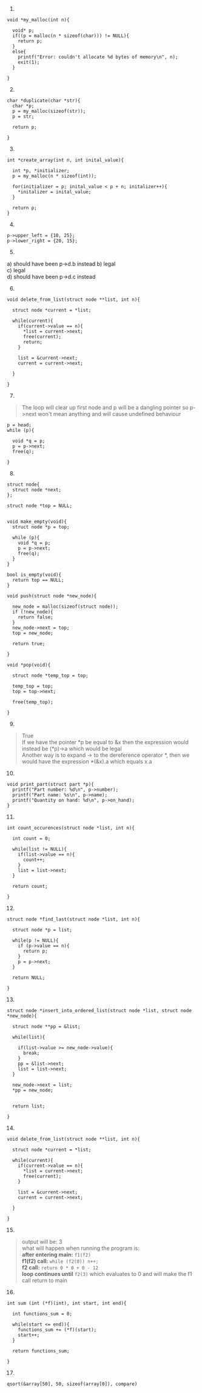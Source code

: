 1)
```
void *my_malloc(int n){

  void* p;
  if((p = malloc(n * sizeof(char))) != NULL){
    return p;
  }
  else{
    printf("Error: couldn't allocate %d bytes of memory\n", n);
    exit(1);
  }
  
}
```
2)
```
char *duplicate(char *str){
  char *p;
  p = my_malloc(sizeof(str));
  p = str;

  return p;
  
}
```
3)
```
int *create_array(int n, int inital_value){

  int *p, *initializer;
  p = my_malloc(n * sizeof(int));
  
  for(initializer = p; inital_value < p + n; initalizer++){
    *initalizer = inital_value; 
  }

  return p;
}
```
4)
```
p->upper_left = {10, 25};
p->lower_right = {20, 15};
```
5)
>
a) should have been p->d.b instead
b) legal\
c) legal\
d) should have been p->d.c instead

6)
```
void delete_from_list(struct node **list, int n){
  
  struct node *current = *list;

  while(current){
    if(current->value == n){
      *list = current->next;
      free(current);
      return;
    }

    list = &current->next;
    current = current->next;

  }
  
}
```

7)
>The loop will clear up first node and p will be a dangling pointer so p->next won't mean anything and will cause undefined behaviour
```
p = head;
while (p){

  void *q = p;
  p = p->next;
  free(q);

}
```
8)
```
struct node{
  struct node *next;
};

struct node *top = NULL;


void make_empty(void){
  struct node *p = top;

  while (p){
    void *q = p;
    p = p->next;
    free(q);
  }
}

bool is_empty(void){
  return top == NULL;
}

void push(struct node *new_node){

  new_node = malloc(sizeof(struct node));
  if (!new_node){
    return false;
  }
  new_node->next = top;
  top = new_node;

  return true;

}

void *pop(void){

  struct node *temp_top = top;

  temp_top = top;
  top = top->next;

  free(temp_top);

}
```
9)
>True\
If we have the pointer *p be equal to &x then the expression would instead be (*p)->a which would be legal\
Another way is to expand -> to the dereference operator *, then we would have the expression *(&x).a which equals x.a
10)
```
void print_part(struct part *p){
  printf("Part number: %d\n", p->number);
  printf("Part name: %s\n", p->name);
  printf("Quantity on hand: %d\n", p->on_hand);
}
```
11)
```
int count_occurences(struct node *list, int n){

  int count = 0;

  while(list != NULL){
    if(list->value == n){
      count++;
    }
    list = list->next;
  }
  
  return count;
  
}
```
12)
```
struct node *find_last(struct node *list, int n){

  struct node *p = list;

  while(p != NULL){
    if (p->value == n){
      return p;
    }
    p = p->next;
  }

  return NULL;

}
```
13)
```
struct node *insert_into_ordered_list(struct node *list, struct node *new_node){

  struct node **pp = &list;

  while(list){

    if(list->value >= new_node->value){
      break;
    }
    pp = &list->next;
    list = list->next;
  }

  new_node->next = list;
  *pp = new_node;
  

  return list;

}
```
14)
```
void delete_from_list(struct node **list, int n){
  
  struct node *current = *list;

  while(current){
    if(current->value == n){
      *list = current->next;
      free(current);
    }

    list = &current->next;
    current = current->next;

  }
  
}
```
15)
>output will be: 3\
what will happen when running the program is:\
**after entering main:** `f1(f2)`\
**f1(f2) call:** `while (f2(0)) n++;`\
**f2 call:** `return 0 * 0 + 0 - 12`\
**loop continues until** `f2(3)` which evaluates to 0 and will make the f1 call return to main
16)
```
int sum (int (*f)(int), int start, int end){

  int functions_sum = 0;

  while(start <= end)){
    functions_sum += (*f)(start);
    start++;
  }

  return functions_sum;

}
```
17)
```
qsort(&array[50], 50, sizeof(array[0]), compare)
```

